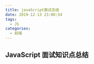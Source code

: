 ```yaml
---
title: javaScript面试总结
date: 2019-12-13 23:00:54
tags:
  - JS
categories:
  - 前端
---
```


## JavaScript 面试知识点总结
